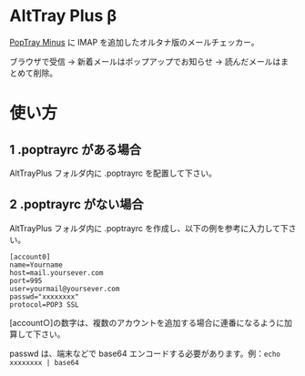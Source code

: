 # AltTray Plus β
[PopTray Minus](http://server-pro.com/poptrayminus/) に IMAP を追加したオルタナ版のメールチェッカー。

ブラウザで受信 → 新着メールはポップアップでお知らせ → 読んだメールはまとめて削除。

# 使い方

## 1 .poptrayrc がある場合

AltTrayPlus フォルダ内に .poptrayrc を配置して下さい。

## 2 .poptrayrc がない場合

AltTrayPlus フォルダ内に .poptrayrc を作成し、以下の例を参考に入力して下さい。

    [account0]
    name=Yourname
    host=mail.yoursever.com
    port=995
    user=yourmail@yoursever.com
    passwd="xxxxxxxx"
    protocol=POP3 SSL
  
[account○]の数字は、複数のアカウントを追加する場合に連番になるように加算して下さい。

passwd は、端末などで base64 エンコードする必要があります。例：`echo xxxxxxxx | base64`
